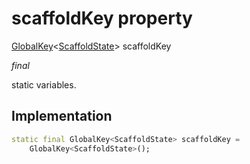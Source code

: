 


# scaffoldKey property







[GlobalKey](https://api.flutter.dev/flutter/widgets/GlobalKey-class.html)&lt;[ScaffoldState](https://api.flutter.dev/flutter/material/ScaffoldState-class.html)> scaffoldKey
  
_<span class="feature">final</span>_



<p>static variables.</p>



## Implementation

```dart
static final GlobalKey<ScaffoldState> scaffoldKey =
    GlobalKey<ScaffoldState>();
```







